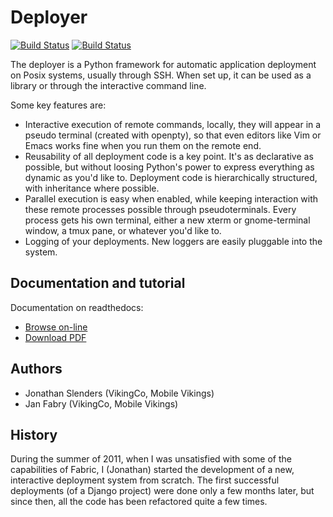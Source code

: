 Deployer
========

[![Build Status](https://travis-ci.org/jonathanslenders/python-deployer.png)](https://travis-ci.org/jonathanslenders/python-deployer)
[![Build Status](https://drone.io/github.com/jonathanslenders/python-deployer/status.png)](https://drone.io/github.com/jonathanslenders/python-deployer/latest)

The deployer is a Python framework for automatic application deployment on
Posix systems, usually through SSH. When set up, it can be used as a library or
through the interactive command line.

Some key features are:

 - Interactive execution of remote commands, locally, they will appear in a
   pseudo terminal (created with openpty), so that even editors like Vim or
   Emacs works fine when you run them on the remote end.
 - Reusability of all deployment code is a key point. It's as declarative as
   possible, but without loosing Python's power to express everything as
   dynamic as you'd like to. Deployment code is hierarchically structured, with
   inheritance where possible.
 - Parallel execution is easy when enabled, while keeping interaction with
   these remote processes possible through pseudoterminals. Every process gets
   his own terminal, either a new xterm or gnome-terminal window, a tmux pane, or
   whatever you'd like to.
 - Logging of your deployments. New loggers are easily pluggable into the
   system.

Documentation and tutorial
--------------------------

Documentation on readthedocs:

 - [Browse on-line](https://python-deploy-framework.readthedocs.org/en/latest/)
 - [Download PDF](https://media.readthedocs.org/pdf/python-deploy-framework/latest/python-deploy-framework.pdf)


Authors
-------

 - Jonathan Slenders (VikingCo, Mobile Vikings)
 - Jan Fabry (VikingCo, Mobile Vikings)


History
-------

During the summer of 2011, when I was unsatisfied with some of the capabilities
of Fabric, I (Jonathan) started the development of a new, interactive
deployment system from scratch. The first successful deployments (of a Django
project) were done only a few months later, but since then, all the code has
been refactored quite a few times.



